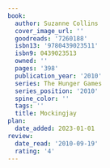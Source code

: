 ```yaml
---
book:
  author: Suzanne Collins
  cover_image_url: ''
  goodreads: '7260188'
  isbn13: '9780439023511'
  isbn9: 0439023513
  owned: ''
  pages: '398'
  publication_year: '2010'
  series: The Hunger Games
  series_position: '2010'
  spine_color: ''
  tags: ''
  title: Mockingjay
plan:
  date_added: 2023-01-01
review:
  date_read: '2010-09-19'
  rating: '4'
---
```

